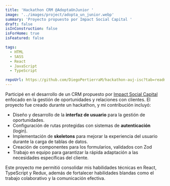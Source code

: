 ```yaml
---
title: 'Hackathon CRM @AdoptaUnJunior '
image: '../images/project/adopta_un_junior.webp'
summary: 'Proyecto propuesto por Impact Social Capital '
draft: false
isInConstruction: false
isForHome: true
isFeatured: false

tags:
  - HTML
  - SASS
  - React
  - JavaScript
  - TypeScript

repoUrl: https://github.com/DiegoPertierraM/hackathon-auj-isc?tab=readme-ov-file
---
```


Participé en el desarrollo de un CRM propuesto por [Impact Social Capital](https://impactsocialcup.com/) enfocado en la gestión de oportunidades y relaciones con clientes. El proyecto fue creado durante un hackathon, y mi contribución incluyó:

- Diseño y desarrollo de la **interfaz de usuario** para la gestión de oportunidades.
- Configuración de rutas protegidas con sistemas de **autenticación** (login).
- Implementación de **skeletons** para mejorar la experiencia del usuario durante la carga de tablas de datos.
- Creación de componentes para los formularios, validados con Zod
- Trabajo en equipo para garantizar la rápida adaptación a las necesidades específicas del cliente.

Este proyecto me permitió consolidar mis habilidades técnicas en React, TypeScript y Redux, además de fortalecer habilidades blandas como el trabajo colaborativo y la comunicación efectiva.
